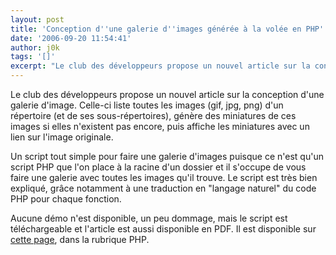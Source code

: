 ```yaml
---
layout: post
title: 'Conception d''une galerie d''images générée à la volée en PHP'
date: '2006-09-20 11:54:41'
author: j0k
tags: '[]'
excerpt: "Le club des développeurs propose un nouvel article sur la conception d'une galerie d'image.     \nCelle-ci liste toutes les images (gif, jpg, png) d'un répertoire (et de ses sous-répertoires), génère des miniatures de ces images si elles n'existent pas encore, puis affiche les miniatures avec un lien sur l'image originale.  \n  \nUn script tout simple      …"
---
```


Le club des développeurs propose un nouvel article sur la conception d'une galerie d'image.
Celle-ci liste toutes les images (gif, jpg, png) d'un répertoire (et de ses sous-répertoires), génère des miniatures de ces images si elles n'existent pas encore, puis affiche les miniatures avec un lien sur l'image originale.

Un script tout simple pour faire une galerie d'images puisque ce n'est qu'un script PHP que l'on place à la racine d'un dossier et il s'occupe de vous faire une galerie avec toutes les images qu'il trouve.   Le script est très bien expliqué, grâce notamment à une traduction en &quot;langage naturel&quot; du code PHP pour chaque fonction.

Aucune démo n'est disponible, un peu dommage, mais le script est téléchargeable et l'article est aussi disponible en PDF.   Il est disponible sur [cette page](http://pbnaigeon.developpez.com/), dans la rubrique PHP.
